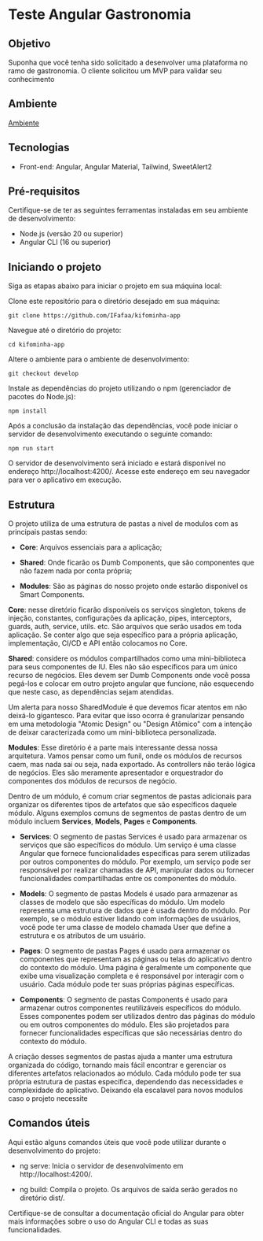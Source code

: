 # Teste Angular Gastronomia
## Objetivo

Suponha que você tenha sido solicitado a desenvolver 
uma plataforma no ramo de gastronomia. O cliente 
solicitou um MVP para validar seu conhecimento

## Ambiente

[Ambiente](https://kifominha-app.vercel.app)

## Tecnologias

- Front-end:
Angular,
Angular Material,
Tailwind,
SweetAlert2


## Pré-requisitos
Certifique-se de ter as seguintes ferramentas instaladas em seu ambiente de desenvolvimento:

* Node.js (versão 20 ou superior)
* Angular CLI (16 ou superior)

## Iniciando o projeto
Siga as etapas abaixo para iniciar o projeto em sua máquina local:

Clone este repositório para o diretório desejado em sua máquina:

```
git clone https://github.com/IFafaa/kifominha-app
```

Navegue até o diretório do projeto:

```
cd kifominha-app
```

Altere o ambiente para o ambiente de desenvolvimento:

```
git checkout develop
```

Instale as dependências do projeto utilizando o npm (gerenciador de pacotes do Node.js):

```
npm install
```

Após a conclusão da instalação das dependências, você pode iniciar o servidor de desenvolvimento executando o seguinte comando:

```
npm run start
```

O servidor de desenvolvimento será iniciado e estará disponível no endereço http://localhost:4200/. Acesse este endereço em seu navegador para ver o aplicativo em execução.

## Estrutura

O projeto utiliza de uma estrutura de pastas a nivel de modulos com as principais pastas sendo:

* <b>Core</b>: Arquivos essenciais para a aplicação;

* <b>Shared</b>: Onde ficarão os Dumb Components, que são componentes que não fazem nada por conta própria;

* <b>Modules</b>: São as páginas do nosso projeto onde estarão disponível os Smart Components.

<b>Core</b>: nesse diretório ficarão disponíveis os serviços singleton, tokens de injeção, constantes, configurações da aplicação, pipes, interceptors, guards, auth, service, utils. etc. São arquivos que serão usados em toda aplicação. Se conter algo que seja específico para a própria aplicação, implementação, CI/CD e API então colocamos no Core.

<b>Shared</b>: considere os módulos compartilhados como uma mini-biblioteca para seus componentes de IU. Eles não são específicos para um único recurso de negócios. Eles devem ser Dumb Components onde você possa pegá-los e colocar em outro projeto angular que funcione, não esquecendo que neste caso, as dependências sejam atendidas.

Um alerta para nosso SharedModule é que devemos ficar atentos em não deixá-lo gigantesco. Para evitar que isso ocorra é granularizar pensando em uma metodologia "Atomic Design" ou "Design Atômico" com a intenção de deixar caracterizada como um mini-biblioteca personalizada.

<b>Modules</b>: Esse diretório é a parte mais interessante dessa nossa arquitetura. Vamos pensar como um funil, onde os módulos de recursos caem, mas nada sai ou seja, nada exportado. As controllers não terão lógica de negócios. Eles são meramente apresentador e orquestrador do componentes dos módulos de recursos de negócio.

Dentro de um módulo, é comum criar segmentos de pastas adicionais para organizar os diferentes tipos de artefatos que são específicos daquele módulo. Alguns exemplos comuns de segmentos de pastas dentro de um módulo incluem  <b>Services</b>,  <b>Models</b>, <b>Pages</b> e <b>Components</b>.

* <b>Services</b>: O segmento de pastas Services é usado para armazenar os serviços que são específicos do módulo. Um serviço é uma classe Angular que fornece funcionalidades específicas para serem utilizadas por outros componentes do módulo. Por exemplo, um serviço pode ser responsável por realizar chamadas de API, manipular dados ou fornecer funcionalidades compartilhadas entre os componentes do módulo.

* <b>Models</b>: O segmento de pastas Models é usado para armazenar as classes de modelo que são específicas do módulo. Um modelo representa uma estrutura de dados que é usada dentro do módulo. Por exemplo, se o módulo estiver lidando com informações de usuários, você pode ter uma classe de modelo chamada User que define a estrutura e os atributos de um usuário.

* <b>Pages</b>: O segmento de pastas Pages é usado para armazenar os componentes que representam as páginas ou telas do aplicativo dentro do contexto do módulo. Uma página é geralmente um componente que exibe uma visualização completa e é responsável por interagir com o usuário. Cada módulo pode ter suas próprias páginas específicas.

* <b>Components</b>: O segmento de pastas Components é usado para armazenar outros componentes reutilizáveis específicos do módulo. Esses componentes podem ser utilizados dentro das páginas do módulo ou em outros componentes do módulo. Eles são projetados para fornecer funcionalidades específicas que são necessárias dentro do contexto do módulo.

A criação desses segmentos de pastas ajuda a manter uma estrutura organizada do código, tornando mais fácil encontrar e gerenciar os diferentes artefatos relacionados ao módulo. Cada módulo pode ter sua própria estrutura de pastas específica, dependendo das necessidades e complexidade do aplicativo. Deixando ela escalavel para novos modulos caso o projeto necessite

## Comandos úteis

Aqui estão alguns comandos úteis que você pode utilizar durante o desenvolvimento do projeto:

* ng serve: Inicia o servidor de desenvolvimento em http://localhost:4200/.

* ng build: Compila o projeto. Os arquivos de saída serão gerados no diretório dist/.

Certifique-se de consultar a documentação oficial do Angular para obter mais informações sobre o uso do Angular CLI e todas as suas funcionalidades.
